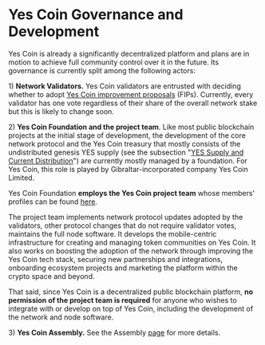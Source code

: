 # Yes Coin Governance and Development

Yes Coin is already a significantly decentralized platform and plans are in motion to achieve full community control over it in the future. Its governance is currently split among the following actors:

1\) **Network Validators.** Yes Coin validators are entrusted with deciding whether to adopt [Yes Coin improvement proposals](https://docs.yesscan.io/general/fips) (FIPs).  Currently, every validator has one vote regardless of their share of the overall network stake but this is likely to change soon.

2\) **Yes Coin Foundation and the project team**. Like most public blockchain projects at the initial stage of development, the development of the core network protocol and the Yes Coin treasury that mostly consists of the undistributed genesis YES supply (see the subsection "[YES Supply and Current Distribution](https://docs.yesscan.io/general/fuse-token/fuse-supply-and-current-distribution)") are currently mostly managed by a foundation. For Yes Coin, this role is played by Gibraltar-incorporated company Yes Coin Limited.

Yes Coin Foundation **employs the Yes Coin project team** whose members' profiles can be found [here](https://yesscan.io/about).

The project team implements network protocol updates adopted by the validators, other protocol changes that do not require validator votes, maintains the full node software. It develops the mobile-centric infrastructure for creating and managing token communities on Yes Coin. It also works on boosting the adoption of the network through improving the Yes Coin tech stack, securing new partnerships and integrations, onboarding ecosystem projects and marketing the platform within the crypto space and beyond.

That said, since Yes Coin is a decentralized public blockchain platform, **no permission of the project team is required** for anyone who wishes to integrate with or develop on top of Yes Coin, including the development of the network and node software.

3\) **Yes Coin Assembly.** See the Assembly [page](https://docs.yesscan.io/general/fuse-governance/fuse-assembly) for more details.  &#x20;
